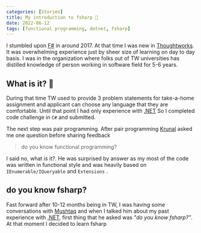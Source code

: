 ```yaml
---
categories: [Stories]
title: My introduction to fsharp 🤝
date: 2022-06-12
tags: [functional programming, dotnet, fsharp]
---
```


I stumbled upon [F#](https://fsharp.org) in around 2017. At that time I was new in [Thoughtworks](https://thoughtworks.com). It was overwhelming experience just by sheer size of learning on day to day basis. I was in the organization where folks out of TW universities has distilled knowledge of person working in software field for 5-6 years. 

## What is it? 🤔

During that time TW used to provide 3 problem statements for take-a-home assignment and applicant can choose any language that they are comfortable. Until that point I had only experience with [.NET](https://dotnet.microsoft.com/) So I completed code challenge in `C#` and submitted.

The next step was pair programming. After pair programming [Krunal](https://www.linkedin.com/in/krunal-patel-b930a825/) asked me one question before sharing feedback

> do you know functional programming?

I said no, what is it?. He was surprised by answer as my most of the code was written in functional style and was heavily based on `IEnumerable/IQueryable` and `Extensions` .

## do you know fsharp?

Fast forward after 10-12 months being in TW, I was having some conversations with [Mushtaq](https://www.linkedin.com/in/mushtaq-ahmed-a0b76b/) and when I talked him about my past experience with [.NET](https://dotnet.microsoft.com/), first thing that he asked was *"do you know fsharp?"*. At that moment I decided to learn fsharp